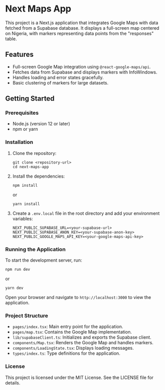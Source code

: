 # Next Maps App

This project is a Next.js application that integrates Google Maps with data fetched from a Supabase database. It displays a full-screen map centered on Nigeria, with markers representing data points from the "responses" table.

## Features

- Full-screen Google Map integration using `@react-google-maps/api`.
- Fetches data from Supabase and displays markers with InfoWindows.
- Handles loading and error states gracefully.
- Basic clustering of markers for large datasets.

## Getting Started

### Prerequisites

- Node.js (version 12 or later)
- npm or yarn

### Installation

1. Clone the repository:

   ```
   git clone <repository-url>
   cd next-maps-app
   ```

2. Install the dependencies:

   ```
   npm install
   ```

   or

   ```
   yarn install
   ```

3. Create a `.env.local` file in the root directory and add your environment variables:

   ```
   NEXT_PUBLIC_SUPABASE_URL=<your-supabase-url>
   NEXT_PUBLIC_SUPABASE_ANON_KEY=<your-supabase-anon-key>
   NEXT_PUBLIC_GOOGLE_MAPS_API_KEY=<your-google-maps-api-key>
   ```

### Running the Application

To start the development server, run:

```
npm run dev
```

or

```
yarn dev
```

Open your browser and navigate to `http://localhost:3000` to view the application.

### Project Structure

- `pages/index.tsx`: Main entry point for the application.
- `pages/map.tsx`: Contains the Google Map implementation.
- `lib/supabaseClient.ts`: Initializes and exports the Supabase client.
- `components/Map.tsx`: Renders the Google Map and handles markers.
- `components/LoadingState.tsx`: Displays loading messages.
- `types/index.ts`: Type definitions for the application.

### License

This project is licensed under the MIT License. See the LICENSE file for details.